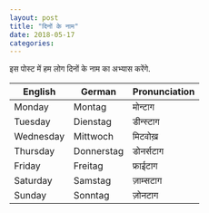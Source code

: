 ```yaml
---
layout: post
title: "दिनों के नाम"
date: 2018-05-17
categories:
---
```

इस पोस्ट में हम लोग दिनों के नाम का अभ्यास करेंगे.

| English   | German     | Pronunciation |
| --------- | ---------- | ------------- |
| Monday    | Montag     | मोन्टाग        |
| Tuesday   | Dienstag   | डीन्स्टाग       |
| Wednesday | Mittwoch   | मिटवोख़        |
| Thursday  | Donnerstag | डोनर्सटाग      |
| Friday    | Freitag    | फ्राईटाग       |
| Saturday  | Samstag    | ज़ाम्सटाग       |
| Sunday    | Sonntag    | ज़ोनटाग        |

